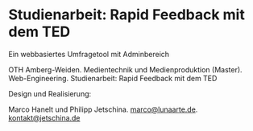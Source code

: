 # Studienarbeit: Rapid Feedback mit dem TED
Ein webbasiertes Umfragetool mit Adminbereich


OTH Amberg-Weiden. 
Medientechnik und Medienproduktion (Master). 
Web-Engineering. 
Studienarbeit: Rapid Feedback mit dem TED


Design und Realisierung:  

Marco Hanelt und Philipp Jetschina. 
marco@lunaarte.de. 
kontakt@jetschina.de